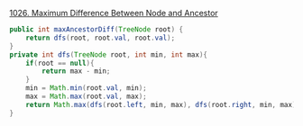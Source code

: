 [1026. Maximum Difference Between Node and Ancestor](https://leetcode.com/problems/maximum-difference-between-node-and-ancestor/)

```java
public int maxAncestorDiff(TreeNode root) {
    return dfs(root, root.val, root.val);
}
private int dfs(TreeNode root, int min, int max){
    if(root == null){
        return max - min;
    }
    min = Math.min(root.val, min);
    max = Math.max(root.val, max);
    return Math.max(dfs(root.left, min, max), dfs(root.right, min, max));
}
```

